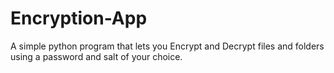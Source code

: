 # Encryption-App
A simple python program that lets you Encrypt and Decrypt files and folders using a password and salt of your choice.
